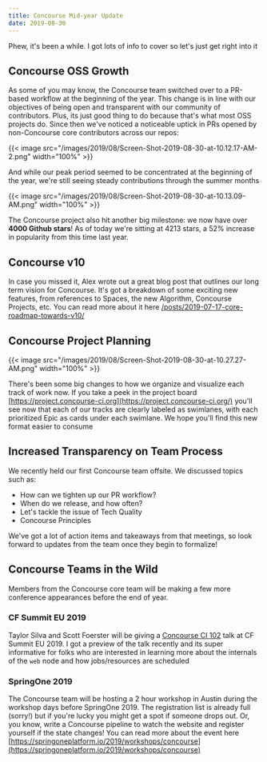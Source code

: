 ```yaml
---
title: Concourse Mid-year Update
date: 2019-08-30
---
```


Phew, it's been a while. I got lots of info to cover so let's just get right into it

<!-- more -->

## Concourse OSS Growth

As some of you may know, the Concourse team switched over to a PR-based workflow at the beginning of the year. This
change is in line with our objectives of being open and transparent with our community of contributors. Plus, its just
good thing to do because that's what most OSS projects do. Since then we've noticed a noticeable uptick in PRs opened by
non-Concourse core contributors across our repos:

{{< image src="/images/2019/08/Screen-Shot-2019-08-30-at-10.12.17-AM-2.png" width="100%" >}}

And while our peak period seemed to be concentrated at the beginning of the year, we're still seeing steady
contributions through the summer months

{{< image src="/images/2019/08/Screen-Shot-2019-08-30-at-10.13.09-AM.png" width="100%" >}}

The Concourse project also hit another big milestone: we now have over **4000 Github stars**! As of today we're sitting
at 4213 stars, a 52% increase in popularity from this time last year.

## Concourse v10

In case you missed it, Alex wrote out a great blog post that outlines our long term vision for Concourse. It's got a
breakdown of some exciting new features, from references to Spaces, the new Algorithm, Concourse Projects, etc. You can
read more about it here [/posts/2019-07-17-core-roadmap-towards-v10/](/posts/2019-07-17-core-roadmap-towards-v10/)

## Concourse Project Planning

{{< image src="/images/2019/08/Screen-Shot-2019-08-30-at-10.27.27-AM.png" width="100%" >}}

There's been some big changes to how we organize and visualize each track of work now. If you take a peek in the project
board [https://project.concourse-ci.org](https://project.concourse-ci.org/) you'll see now that each of our tracks are
clearly labeled as swimlanes, with each prioritized Epic as cards under each swimlane. We hope you'll find this new
format easier to consume

## Increased Transparency on Team Process

We recently held our first Concourse team offsite. We discussed topics such as:

- How can we tighten up our PR workflow?
- When do we release, and how often?
- Let's tackle the issue of Tech Quality
- Concourse Principles

We've got a lot of action items and takeaways from that meetings, so look forward to updates from the team once they
begin to formalize!

## Concourse Teams in the Wild

Members from the Concourse core team will be making a few more conference appearances before the end of year.

### **CF Summit EU 2019**

Taylor Silva and Scott Foerster will be giving
a [Concourse CI 102](https://cfeu19.sched.com/event/RBoh/concourse-ci-102-denise-yu-pivotal) talk at CF Summit EU 2019.
I got a preview of the talk recently and its super informative for folks who are interested in learning more about the
internals of the `web` node and how jobs/resources are scheduled

### **SpringOne 2019**

The Concourse team will be hosting a 2 hour workshop in Austin during the workshop days before SpringOne 2019. The
registration list is already full (sorry!) but if you're lucky you might get a spot if someone drops out. Or, you know,
write a Concourse pipeline to watch the website and register yourself if the state changes! You can read more about the
event
here [https://springoneplatform.io/2019/workshops/concourse](https://springoneplatform.io/2019/workshops/concourse)

